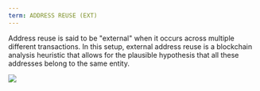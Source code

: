```yaml
---
term: ADDRESS REUSE (EXT)
---
```


Address reuse is said to be "external" when it occurs across multiple different transactions. In this setup, external address reuse is a blockchain analysis heuristic that allows for the plausible hypothesis that all these addresses belong to the same entity.

![](../../dictionnaire/assets/27.png)